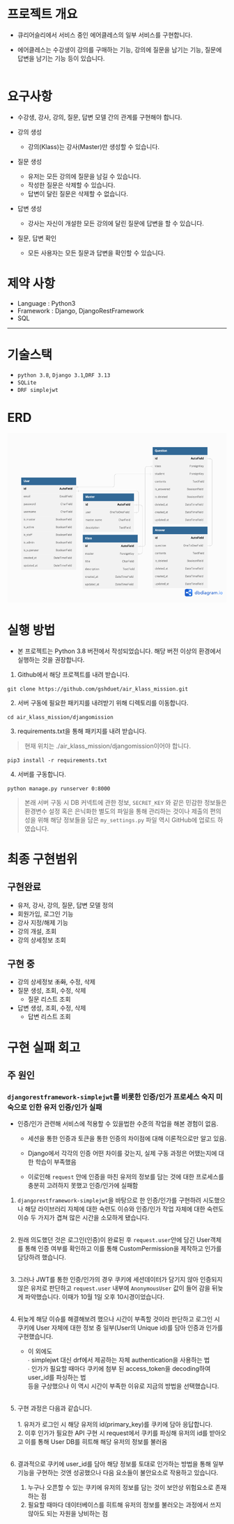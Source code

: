 # 프로젝트 개요

* 큐리어슬리에서 서비스 중인 에어클레스의 일부 서비스를 구현합니다.

* 에어클레스는 수강생이 강의를 구매하는 기능, 강의에 질문을 남기는 기능, 질문에 답변을 남기는 기능 등이 있습니다.
<br><br>

# 요구사항

* 수강생, 강사, 강의, 질문, 답변 모델 간의 관계를 구현해야 합니다.

* 강의 생성
  * 강의(Klass)는 강사(Master)만 생성할 수 있습니다.

* 질문 생성
  * 유저는 모든 강의에 질문을 남길 수 있습니다.
  * 작성한 질문은 삭제할 수 있습니다.
  * 답변이 달린 질문은 삭제할 수 없습니다.

* 답변 생성
  * 강사는 자신이 개설한 모든 강의에 달린 질문에 답변을 할 수 있습니다.

* 질문, 답변 확인
  * 모든 사용자는 모든 질문과 답변을 확인할 수 있습니다.

# 제약 사항

* Language : Python3
* Framework : Django, DjangoRestFramework
* SQL

***
# 기술스택

* `python 3.8`, `Django 3.1`,`DRF 3.13`
* `SQLite`
* `DRF simplejwt`

# ERD
<img src="./Airklass.png">  


# 실행 방법

* 본 프로젝트는 Python 3.8 버전에서 작성되었습니다. 해당 버전 이상의 환경에서 실행하는 것을 권장합니다.


1. Github에서 해당 프로젝트를 내려 받습니다.

`git clone https://github.com/gshduet/air_klass_mission.git`

2. 서버 구동에 필요한 패키지를 내려받기 위해 디렉토리를 이동합니다.

`cd air_klass_mission/djangomission`

3. requirements.txt을 통해 패키지를 내려 받습니다.
>현재 위치는 ./air_klass_mission/djangomission이어야 합니다.

`pip3 install -r requirements.txt`

4. 서버를 구동합니다.

`python manage.py runserver 0:8000`

> 본래 서버 구동 시 DB 커넥트에 관한 정보, `SECRET_KEY` 와 같은 민감한 정보들은 환경변수 설정 혹은 은닉화한 별도의 파일을 통해 관리하는 것이나 제출의 편의성을 위해 해당 정보들을 담은 `my_settings.py` 파일 역시 GitHub에 업로드 하였습니다.

# 최종 구현범위

## 구현완료
* 유저, 강사, 강의, 질문, 답변 모델 정의
* 회원가입, 로그인 기능
* 강사 지정/해제 기능
* 강의 개설, 조회
* 강의 상세정보 조회


## 구현 중
* 강의 상세정보 <s>조회</s>, 수정, 삭제
* 질문 생성, 조회, 수정, 삭제
  * 질문 리스트 조회
* 답변 생성, 조회, 수정, 삭제
  * 답변 리스트 조회

# 구현 실패 회고

## 주 원인
### `djangorestframework-simplejwt`를 비롯한 인증/인가 프로세스 숙지 미숙으로 인한 유저 인증/인가 실패

* 인증/인가 관련해 서비스에 적용할 수 있을법한 수준의 작업을 해본 경험이 없음. 

  * 세션을 통한 인증과 토큰을 통한 인증의 차이점에 대해 이론적으로만 알고 있음.

  * Django에서 각각의 인증 어떤 차이를 갖는지, 실제 구동 과정은 어땠는지에 대한 학습이 부족했음 
  * 이로인해 `request` 안에 인증을 마친 유저의 정보를 담는 것에 대한 프로세스를 충분히 고려하지 못했고 인증/인가에 실패함


1. `djangorestframework-simplejwt`을 바탕으로 한 인증/인가를 구현하려 시도했으나 해당 라이브러리 자체에 대한 숙련도 이슈와 인증/인가 작업 자체에 대한 숙련도 이슈 두 가지가 겹쳐 많은 시간을 소모하게 됐습니다.<br><br>
2. 원래 의도했던 것은 로그인(인증)이 완료된 후  `request.user`안에 담긴 User객체를 통해 인증 여부를 확인하고 이를 통해 CustomPermission을 제작하고 인가를 담당하려 했습니다. <br><br>
3. 그러나 JWT를 통한 인증/인가의 경우 쿠키에 세션데이터가 담기지 않아 인증되지 않은 유저로 판단하고 `request.user` 내부에 `AnonymousUser` 값이 들어 감을 뒤늦게 파악했습니다. 이때가 10월 1일 오후 10시경이었습니다.<br><br>
4. 뒤늦게 해당 이슈를 해결해보려 했으나 시간이 부족할 것이라 판단하고 로그인 시 쿠키에 User 자체에 대한 정보 중 일부(User의 Unique id)를 담아 인증과 인가를 구현했습니다.
   * 이 외에도<br>
      ∙ simplejwt 대신 drf에서 제공하는 자체 authentication을 사용하는 법<br>
      ∙ 인가가 필요할 때마다 쿠키에 첨부 된 access_token을 decoding하여 user_id를 파싱하는 법<br>
등을 구상했으나 이 역시 시간이 부족한 이유로 지금의 방법을 선택했습니다.
<br><br>
5. 구현 과정은 다음과 같습니다.<br>
<br>1. 유저가 로그인 시 해당 유저의 id(primary_key)를 쿠키에 담아 응답합니다.<br>2. 이후 인가가 필요한 API 구현 시 request에서 쿠키를 파싱해 유저의 id를 받아오고 이를 통해 User DB를 히트해 해당 유저의 정보를 불러옴<br><br>

6. 결과적으로 쿠키에 user_id를 담아 해당 정보를 토대로 인가하는 방법을 통해 일부 기능을 구현하는 것엔 성공했으나 다음 요소들이 불안요소로 작용하고 있습니다.
    1. 누구나 오픈할 수 있는 쿠키에 유저의 정보를 담는 것이 보안상 위험요소로 존재하는 점<br> 
    2. 필요할 때마다 데이터베이스를 히트해 유저의 정보를 불러오는 과정에서 쓰지 않아도 되는 자원을 낭비하는 점
